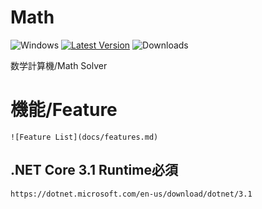 # Math
![Windows](https://img.shields.io/badge/-Windows-0078D6.svg?logo=windows&style=plastic&label=)
[![Latest Version](https://img.shields.io/github/v/release/nfmcpwr/Math?style=plastic)](https://github.com/nfmcpwr/Math/releases)
![Downloads](https://img.shields.io/github/downloads/nfmcpwr/Math/total?color=green&style=plastic)<br>

数学計算機/Math Solver

# 機能/Feature
    ![Feature List](docs/features.md)
    
## .NET Core 3.1 Runtime必須
    https://dotnet.microsoft.com/en-us/download/dotnet/3.1
